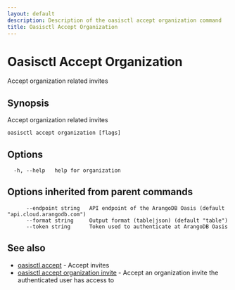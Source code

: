 ```yaml
---
layout: default
description: Description of the oasisctl accept organization command
title: Oasisctl Accept Organization
---
```

# Oasisctl Accept Organization

Accept organization related invites

## Synopsis

Accept organization related invites

```
oasisctl accept organization [flags]
```

## Options

```
  -h, --help   help for organization
```

## Options inherited from parent commands

```
      --endpoint string   API endpoint of the ArangoDB Oasis (default "api.cloud.arangodb.com")
      --format string     Output format (table|json) (default "table")
      --token string      Token used to authenticate at ArangoDB Oasis
```

## See also

* [oasisctl accept](oasisctl_accept.md)	 - Accept invites
* [oasisctl accept organization invite](oasisctl_accept_organization_invite.md)	 - Accept an organization invite the authenticated user has access to

